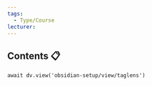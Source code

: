 ```yaml
---
tags:
  - Type/Course
lecturer: 
---
```


## Contents 📋

```dataviewjs
await dv.view('obsidian-setup/view/taglens')
```